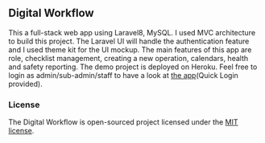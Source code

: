 ## Digital Workflow

This a full-stack web app using Laravel8, MySQL. I used MVC architecture to build this project. The Laravel UI will handle the authentication feature and I used theme kit for the UI mockup. The main features of this app are role, checklist management, creating a new operation, calendars, health and safety reporting. The demo project is deployed on Heroku. Feel free to login as admin/sub-admin/staff to have a look at [the app](https://http://digitalworkflow.herokuapp.com/)(Quick Login provided).

### License

The Digital Workflow is open-sourced project licensed under the [MIT license](https://opensource.org/licenses/MIT).
